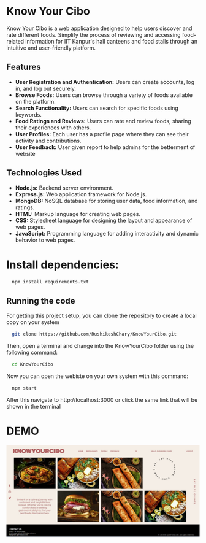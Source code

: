 
# Know Your Cibo 

Know Your Cibo is a web application designed to help users discover and rate different foods. Simplify the process of reviewing and accessing food-related information for IIT Kanpur's hall canteens and food stalls through an intuitive and user-friendly platform.

## Features

- **User Registration and Authentication:** Users can create accounts, log in, and log out securely.
- **Browse Foods:** Users can browse through a variety of foods available on the platform.
- **Search Functionality:** Users can search for specific foods using keywords.
- **Food Ratings and Reviews:** Users can rate and review foods, sharing their experiences with others.
- **User Profiles:** Each user has a profile page where they can see their activity and contributions.
- **User Feedback:** User given report to help admins for the betterment of website


## Technologies Used

- **Node.js:** Backend server environment.
- **Express.js:** Web application framework for Node.js.
- **MongoDB:** NoSQL database for storing user data, food information, and ratings.
- **HTML:** Markup language for creating web pages.
- **CSS:** Stylesheet language for designing the layout and appearance of web pages.
- **JavaScript:** Programming language for adding interactivity and dynamic behavior to web pages.

#  Install dependencies:

```bash
  npm install requirements.txt
```


## Running the code

For getting this project setup, you can clone the repository to create a local copy on your system

```bash
  git clone https://github.com/RushikeshChary/KnowYourCibo.git
```

Then, open a terminal and change into the KnowYourCibo
 folder using the following command:

```bash
  cd KnowYourCibo

```

Now you can open the webiste on your own system with this command:

```bash
  npm start
```

After this navigate to http://localhost:3000 or click the same link that will be shown in the terminal

# DEMO 

![Home page image](public/homeImages/homepageimage.jpeg)
